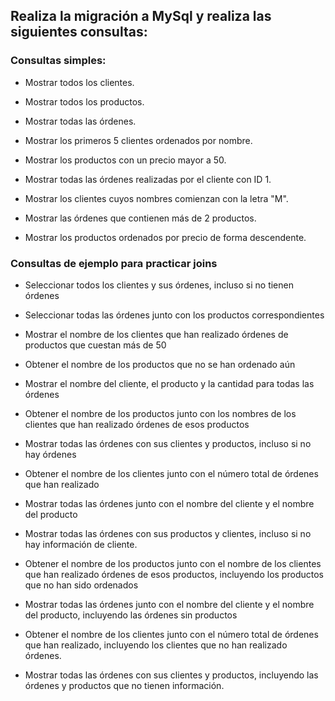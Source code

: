 ## Realiza la migración a MySql y realiza las siguientes consultas:

### Consultas simples:
- Mostrar todos los clientes.

- Mostrar todos los productos.
- Mostrar todas las órdenes.
- Mostrar los primeros 5 clientes ordenados por nombre.
- Mostrar los productos con un precio mayor a 50.
- Mostrar todas las órdenes realizadas por el cliente con ID 1.
- Mostrar los clientes cuyos nombres comienzan con la letra "M".
- Mostrar las órdenes que contienen más de 2 productos.
- Mostrar los productos ordenados por precio de forma descendente.

### Consultas de ejemplo para practicar joins
- Seleccionar todos los clientes y sus órdenes, incluso si no tienen órdenes

- Seleccionar todas las órdenes junto con los productos correspondientes

- Mostrar el nombre de los clientes que han realizado órdenes de productos que cuestan más de 50

- Obtener el nombre de los productos que no se han ordenado aún

- Mostrar el nombre del cliente, el producto y la cantidad para todas las órdenes

- Obtener el nombre de los productos junto con los nombres de los clientes que han realizado órdenes de esos productos

- Mostrar todas las órdenes con sus clientes y productos, incluso si no hay órdenes

- Obtener el nombre de los clientes junto con el número total de órdenes que han realizado

- Mostrar todas las órdenes junto con el nombre del cliente y el nombre del producto

- Mostrar todas las órdenes con sus productos y clientes, incluso si no hay información de cliente.

- Obtener el nombre de los productos junto con el nombre de los clientes que han realizado órdenes de esos productos, incluyendo los productos que no han sido ordenados

- Mostrar todas las órdenes junto con el nombre del cliente y el nombre del producto, incluyendo las órdenes sin productos

- Obtener el nombre de los clientes junto con el número total de órdenes que han realizado, incluyendo los clientes que no han realizado órdenes.

- Mostrar todas las órdenes con sus clientes y productos, incluyendo las órdenes y productos que no tienen información.

